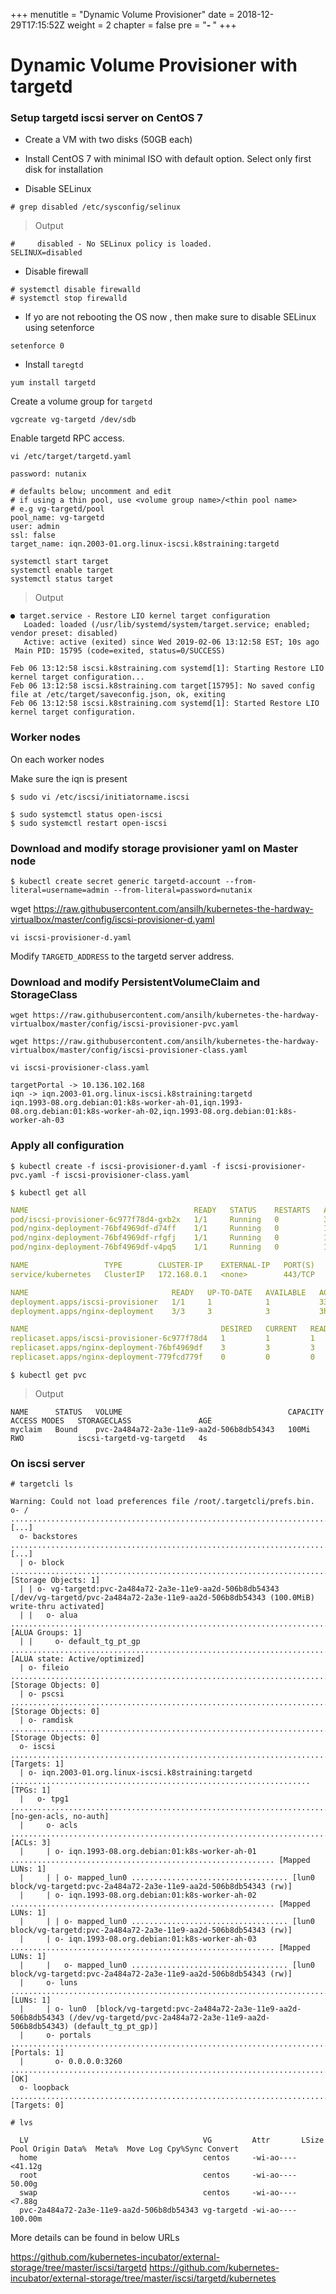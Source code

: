 +++
menutitle = "Dynamic Volume Provisioner"
date = 2018-12-29T17:15:52Z
weight = 2
chapter = false
pre = "<b>- </b>"
+++

# Dynamic Volume Provisioner with targetd

### Setup targetd iscsi server on CentOS 7

- Create a VM with two disks (50GB each)
- Install CentOS 7 with minimal ISO with default option.
  Select only first disk for installation

- Disable SELinux
```shell
# grep disabled /etc/sysconfig/selinux
```

>Output

```
#     disabled - No SELinux policy is loaded.
SELINUX=disabled
```

- Disable firewall

```shell
# systemctl disable firewalld
# systemctl stop firewalld
```

- If yo are not rebooting the OS now , then make sure to disable SELinux using setenforce
```shell
setenforce 0
```

- Install `taregtd`

```
yum install targetd
```

Create a volume group for `targetd`

```
vgcreate vg-targetd /dev/sdb
```

Enable targetd RPC access.

```
vi /etc/target/targetd.yaml
```

```
password: nutanix

# defaults below; uncomment and edit
# if using a thin pool, use <volume group name>/<thin pool name>
# e.g vg-targetd/pool
pool_name: vg-targetd
user: admin
ssl: false
target_name: iqn.2003-01.org.linux-iscsi.k8straining:targetd
```

```shell
systemctl start target
systemctl enable target
systemctl status target
```

>Output

```console
● target.service - Restore LIO kernel target configuration
   Loaded: loaded (/usr/lib/systemd/system/target.service; enabled; vendor preset: disabled)
   Active: active (exited) since Wed 2019-02-06 13:12:58 EST; 10s ago
 Main PID: 15795 (code=exited, status=0/SUCCESS)

Feb 06 13:12:58 iscsi.k8straining.com systemd[1]: Starting Restore LIO kernel target configuration...
Feb 06 13:12:58 iscsi.k8straining.com target[15795]: No saved config file at /etc/target/saveconfig.json, ok, exiting
Feb 06 13:12:58 iscsi.k8straining.com systemd[1]: Started Restore LIO kernel target configuration.
```

### Worker nodes

On each worker nodes

Make sure the iqn is present

```shell
$ sudo vi /etc/iscsi/initiatorname.iscsi
```

```shell
$ sudo systemctl status open-iscsi
$ sudo systemctl restart open-iscsi
```
### Download and modify storage provisioner yaml on Master node

```shell
$ kubectl create secret generic targetd-account --from-literal=username=admin --from-literal=password=nutanix
```
wget https://raw.githubusercontent.com/ansilh/kubernetes-the-hardway-virtualbox/master/config/iscsi-provisioner-d.yaml
```
vi iscsi-provisioner-d.yaml
```

Modify  `TARGETD_ADDRESS` to the targetd server address.

### Download and modify  PersistentVolumeClaim and StorageClass

```
wget https://raw.githubusercontent.com/ansilh/kubernetes-the-hardway-virtualbox/master/config/iscsi-provisioner-pvc.yaml
```

```
wget https://raw.githubusercontent.com/ansilh/kubernetes-the-hardway-virtualbox/master/config/iscsi-provisioner-class.yaml
```

```
vi iscsi-provisioner-class.yaml
```

```
targetPortal -> 10.136.102.168
iqn -> iqn.2003-01.org.linux-iscsi.k8straining:targetd
iqn.1993-08.org.debian:01:k8s-worker-ah-01,iqn.1993-08.org.debian:01:k8s-worker-ah-02,iqn.1993-08.org.debian:01:k8s-worker-ah-03
```

### Apply all configuration

```shell
$ kubectl create -f iscsi-provisioner-d.yaml -f iscsi-provisioner-pvc.yaml -f iscsi-provisioner-class.yaml
```

```shell
$ kubectl get all
```

```yaml
NAME                                     READY   STATUS    RESTARTS   AGE
pod/iscsi-provisioner-6c977f78d4-gxb2x   1/1     Running   0          33s
pod/nginx-deployment-76bf4969df-d74ff    1/1     Running   0          147m
pod/nginx-deployment-76bf4969df-rfgfj    1/1     Running   0          147m
pod/nginx-deployment-76bf4969df-v4pq5    1/1     Running   0          147m

NAME                 TYPE        CLUSTER-IP    EXTERNAL-IP   PORT(S)   AGE
service/kubernetes   ClusterIP   172.168.0.1   <none>        443/TCP   4d3h

NAME                                READY   UP-TO-DATE   AVAILABLE   AGE
deployment.apps/iscsi-provisioner   1/1     1            1           33s
deployment.apps/nginx-deployment    3/3     3            3           3h50m

NAME                                           DESIRED   CURRENT   READY   AGE
replicaset.apps/iscsi-provisioner-6c977f78d4   1         1         1       33s
replicaset.apps/nginx-deployment-76bf4969df    3         3         3       3h50m
replicaset.apps/nginx-deployment-779fcd779f    0         0         0       155m
```

```shell
$ kubectl get pvc
```

>Output

```
NAME      STATUS   VOLUME                                     CAPACITY   ACCESS MODES   STORAGECLASS               AGE
myclaim   Bound    pvc-2a484a72-2a3e-11e9-aa2d-506b8db54343   100Mi      RWO            iscsi-targetd-vg-targetd   4s
```

### On iscsi server

```shell
# targetcli ls
```

```
Warning: Could not load preferences file /root/.targetcli/prefs.bin.
o- / ......................................................................................................................... [...]
  o- backstores .............................................................................................................. [...]
  | o- block .................................................................................................. [Storage Objects: 1]
  | | o- vg-targetd:pvc-2a484a72-2a3e-11e9-aa2d-506b8db54343  [/dev/vg-targetd/pvc-2a484a72-2a3e-11e9-aa2d-506b8db54343 (100.0MiB) write-thru activated]
  | |   o- alua ................................................................................................... [ALUA Groups: 1]
  | |     o- default_tg_pt_gp ....................................................................... [ALUA state: Active/optimized]
  | o- fileio ................................................................................................. [Storage Objects: 0]
  | o- pscsi .................................................................................................. [Storage Objects: 0]
  | o- ramdisk ................................................................................................ [Storage Objects: 0]
  o- iscsi ............................................................................................................ [Targets: 1]
  | o- iqn.2003-01.org.linux-iscsi.k8straining:targetd ................................................................... [TPGs: 1]
  |   o- tpg1 ............................................................................................... [no-gen-acls, no-auth]
  |     o- acls .......................................................................................................... [ACLs: 3]
  |     | o- iqn.1993-08.org.debian:01:k8s-worker-ah-01 ........................................................... [Mapped LUNs: 1]
  |     | | o- mapped_lun0 ................................... [lun0 block/vg-targetd:pvc-2a484a72-2a3e-11e9-aa2d-506b8db54343 (rw)]
  |     | o- iqn.1993-08.org.debian:01:k8s-worker-ah-02 ........................................................... [Mapped LUNs: 1]
  |     | | o- mapped_lun0 ................................... [lun0 block/vg-targetd:pvc-2a484a72-2a3e-11e9-aa2d-506b8db54343 (rw)]
  |     | o- iqn.1993-08.org.debian:01:k8s-worker-ah-03 ........................................................... [Mapped LUNs: 1]
  |     |   o- mapped_lun0 ................................... [lun0 block/vg-targetd:pvc-2a484a72-2a3e-11e9-aa2d-506b8db54343 (rw)]
  |     o- luns .......................................................................................................... [LUNs: 1]
  |     | o- lun0  [block/vg-targetd:pvc-2a484a72-2a3e-11e9-aa2d-506b8db54343 (/dev/vg-targetd/pvc-2a484a72-2a3e-11e9-aa2d-506b8db54343) (default_tg_pt_gp)]
  |     o- portals .................................................................................................... [Portals: 1]
  |       o- 0.0.0.0:3260 ..................................................................................................... [OK]
  o- loopback ......................................................................................................... [Targets: 0]
```

```
# lvs
```

```
  LV                                       VG         Attr       LSize   Pool Origin Data%  Meta%  Move Log Cpy%Sync Convert
  home                                     centos     -wi-ao---- <41.12g
  root                                     centos     -wi-ao----  50.00g
  swap                                     centos     -wi-ao----  <7.88g
  pvc-2a484a72-2a3e-11e9-aa2d-506b8db54343 vg-targetd -wi-ao---- 100.00m
```

More details can be found in below URLs

https://github.com/kubernetes-incubator/external-storage/tree/master/iscsi/targetd
https://github.com/kubernetes-incubator/external-storage/tree/master/iscsi/targetd/kubernetes
